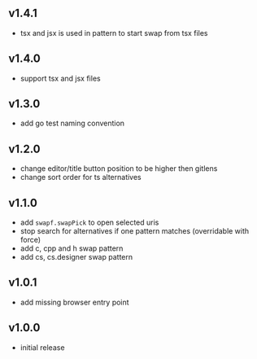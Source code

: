 ## v1.4.1

- tsx and jsx is used in pattern to start swap from tsx files


## v1.4.0

- support tsx and jsx files

## v1.3.0

- add go test naming convention

## v1.2.0

- change editor/title button position to be higher then gitlens
- change sort order for ts alternatives

## v1.1.0

- add `swapf.swapPick` to open selected uris
- stop search for alternatives if one pattern matches (overridable with force)
- add c, cpp and h swap pattern
- add cs, cs.designer swap pattern

## v1.0.1

- add missing browser entry point

## v1.0.0

- initial release

